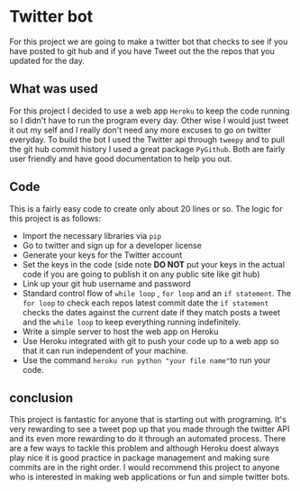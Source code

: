 # Twitter bot
For this project we are going to make a twitter bot that checks to see if you have posted to git hub and if you have Tweet out the the repos that you updated for the day. 

## What was used
For this project I decided to use a web app `Heroku` to keep the code running so I didn't have to run the program every day. Other wise I would just tweet it out my self and I really don't need any more excuses to go on twitter everyday. To build the bot I used the Twitter api through `tweepy` and to pull the git hub commit history I used a great package `PyGithub`. Both are fairly user friendly and have good documentation to help you out. 

## Code

This is  a fairly easy code to create only about 20 lines or so. The logic for this project is as follows:
- Import the necessary libraries via `pip`  
- Go to twitter and sign up for a developer license 
- Generate your keys for the Twitter account
- Set the keys in the code (side note **DO NOT** put your keys in the actual code if you are going to publish it on any public site like git hub) 
- Link up your git hub username and password
- Standard control  flow of `while loop` , `for loop` and an `if statement`. The `for loop` to check each repos latest commit date the `if statement` checks the dates against the current date if they match posts a tweet and the `while loop` to keep everything running indefinitely. 
- Write a simple server to host the web app on Heroku 
- Use Heroku integrated with git to push your code up to a web app so that it can run independent of your machine. 
- Use the command `heroku run python "your file name"`to run your code. 
  

## conclusion 
This project is fantastic for anyone that is starting out with programing. It's very rewarding to see a tweet pop up that you made through the twitter API and its even more rewarding to do it through an automated process. There are a few ways to tackle this problem and although Heroku doest always play nice it is good practice in package management and making sure commits are in the right order. I would recommend this project to anyone who is interested in making web applications or fun and simple twitter bots.